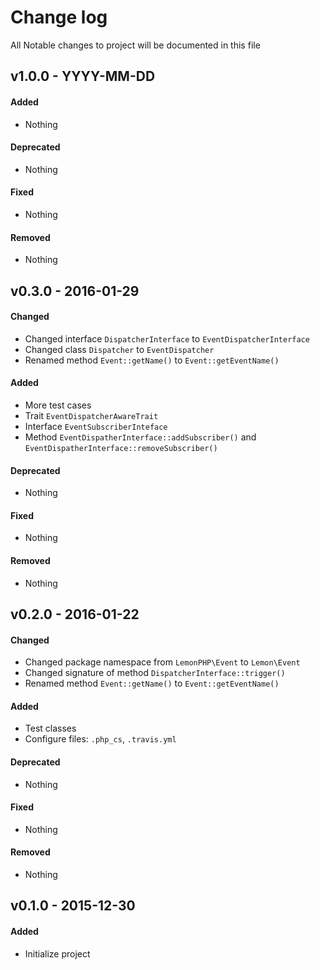 Change log
===
All Notable changes to project will be documented in this file

v1.0.0 - YYYY-MM-DD
---
#### Added
- Nothing

#### Deprecated
- Nothing

#### Fixed
- Nothing

#### Removed
- Nothing

v0.3.0 - 2016-01-29
---
#### Changed
- Changed interface `DispatcherInterface` to `EventDispatcherInterface`
- Changed class `Dispatcher` to `EventDispatcher`
- Renamed method `Event::getName()` to `Event::getEventName()`

#### Added
- More test cases
- Trait `EventDispatcherAwareTrait`
- Interface `EventSubscriberInteface`
- Method `EventDispatherInterface::addSubscriber()` and `EventDispatherInterface::removeSubscriber()`

#### Deprecated
- Nothing

#### Fixed
- Nothing

#### Removed
- Nothing

v0.2.0 - 2016-01-22
---
#### Changed
- Changed package namespace from `LemonPHP\Event` to `Lemon\Event`
- Changed signature of method `DispatcherInterface::trigger()`
- Renamed method `Event::getName()` to `Event::getEventName()`

#### Added
- Test classes
- Configure files: `.php_cs`, `.travis.yml`

#### Deprecated
- Nothing

#### Fixed
- Nothing

#### Removed
- Nothing

v0.1.0 - 2015-12-30
---
#### Added
- Initialize project
